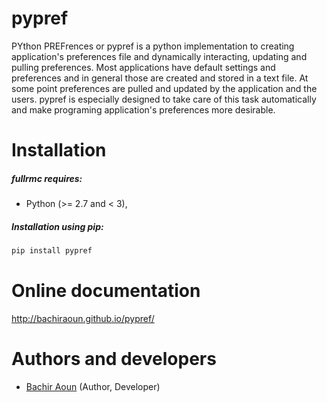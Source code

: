 # pypref
PYthon PREFrences or pypref is a python implementation to creating application's 
preferences file and dynamically interacting, updating and pulling preferences. 
Most applications have default settings and preferences and in general those are 
created and stored in a text file. At some point preferences are pulled and updated
by the application and the users.
pypref is especially designed to take care of this task automatically and make programing
application's preferences more desirable.

Installation
============
##### fullrmc requires:
* Python (>= 2.7 and < 3),

##### Installation using pip:
```bash
pip install pypref
```

Online documentation
====================
http://bachiraoun.github.io/pypref/

    
Authors and developers
======================
* [Bachir Aoun](https://www.linkedin.com/in/bachiraoun) (Author, Developer) 
